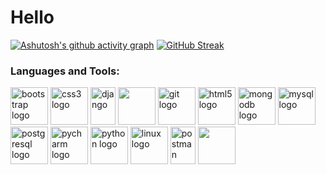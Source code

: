 <h1>Hello</h1>

[![Ashutosh's github activity graph](https://github-readme-activity-graph.vercel.app/graph?username=mist258&theme=github-compact)](https://github.com/ashutosh00710/github-readme-activity-graph)
[![GitHub Streak](https://streak-stats.demolab.com/?user=mist258&theme=whatsapp-dark2)](https://git.io/streak-stats)

<h3 align="left">Languages and Tools:</h3>

  <img src="https://cdn.jsdelivr.net/gh/devicons/devicon/icons/bootstrap/bootstrap-original.svg" height="60" alt="bootstrap logo"  />   <img src="https://cdn.jsdelivr.net/gh/devicons/devicon/icons/css3/css3-original.svg" height="60" alt="css3 logo"  />   <img src="https://cdn.worldvectorlogo.com/logos/django.svg" alt="django" width="40" height="60"/>  <img src="https://cdn.jsdelivr.net/gh/devicons/devicon@latest/icons/docker/docker-original-wordmark.svg"  height="60"/> <img src="https://cdn.jsdelivr.net/gh/devicons/devicon/icons/git/git-original.svg" height="60" alt="git logo"  />   <img src="https://cdn.jsdelivr.net/gh/devicons/devicon/icons/html5/html5-original.svg" height="60" alt="html5 logo"  />  <img src="https://cdn.jsdelivr.net/gh/devicons/devicon/icons/mongodb/mongodb-original.svg" height="60" alt="mongodb logo"  />  <img src="https://cdn.jsdelivr.net/gh/devicons/devicon/icons/mysql/mysql-original.svg" height="60" alt="mysql logo"  />  <img src="https://cdn.jsdelivr.net/gh/devicons/devicon/icons/postgresql/postgresql-original.svg" height="60" alt="postgresql logo"  />  <img src="https://cdn.jsdelivr.net/gh/devicons/devicon/icons/pycharm/pycharm-original.svg" height="60" alt="pycharm logo"  />  <img src="https://cdn.jsdelivr.net/gh/devicons/devicon/icons/python/python-original.svg" height="60" alt="python logo" /> <img src="https://cdn.jsdelivr.net/gh/devicons/devicon/icons/linux/linux-original.svg" height="60" alt="linux logo"  />  <img src="https://www.vectorlogo.zone/logos/getpostman/getpostman-icon.svg" alt="postman" width="40" height="60"/>  <img src="https://cdn.jsdelivr.net/gh/devicons/devicon@latest/icons/bash/bash-original.svg" height="60"/>
          
</div>



